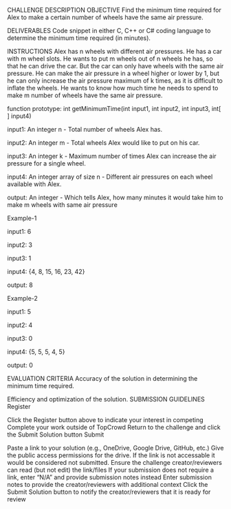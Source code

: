 CHALLENGE DESCRIPTION OBJECTIVE Find the minimum time required for Alex to make a certain number of wheels have the same air pressure.

DELIVERABLES Code snippet in either C, C++ or C# coding language to determine the minimum time required (in minutes).

INSTRUCTIONS Alex has n wheels with different air pressures. He has a car with m wheel slots. He wants to put m wheels out of n wheels he has, so that he can drive the car. But the car can only have wheels with the same air pressure. He can make the air pressure in a wheel higher or lower by 1, but he can only increase the air pressure maximum of k times, as it is difficult to inflate the wheels. He wants to know how much time he needs to spend to make m number of wheels have the same air pressure.

function prototype: int getMinimumTime(int input1, int input2, int input3, int[ ] input4)

input1: An integer n - Total number of wheels Alex has.

input2: An integer m - Total wheels Alex would like to put on his car.

input3: An integer k - Maximum number of times Alex can increase the air pressure for a single wheel.

input4: An integer array of size n - Different air pressures on each wheel available with Alex.

output: An integer - Which tells Alex, how many minutes it would take him to make m wheels with same air pressure

Example-1

input1: 6

input2: 3

input3: 1

input4: {4, 8, 15, 16, 23, 42}

output: 8

Example-2

input1: 5

input2: 4

input3: 0

input4: {5, 5, 5, 4, 5}

output: 0

EVALUATION CRITERIA Accuracy of the solution in determining the minimum time required.

Efficiency and optimization of the solution. SUBMISSION GUIDELINES Register

Click the Register button above to indicate your interest in competing Complete your work outside of TopCrowd Return to the challenge and click the Submit Solution button Submit

Paste a link to your solution (e.g., OneDrive, Google Drive, GitHub, etc.) Give the public access permissions for the drive. If the link is not accessable it would be considered not submitted. Ensure the challenge creator/reviewers can read (but not edit) the link/files If your submission does not require a link, enter “N/A” and provide submission notes instead Enter submission notes to provide the creator/reviewers with additional context Click the Submit Solution button to notify the creator/reviewers that it is ready for review
